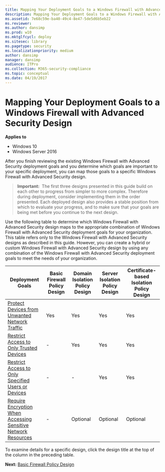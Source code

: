 ```yaml
---
title: Mapping Your Deployment Goals to a Windows Firewall with Advanced Security Design (Windows 10)
description: Mapping Your Deployment Goals to a Windows Firewall with Advanced Security Design
ms.assetid: 7e68c59e-ba40-49c4-8e47-5de5d6b5eb22
ms.reviewer:
ms.author: dansimp
ms.prod: w10
ms.mktglfcycl: deploy
ms.sitesec: library
ms.pagetype: security
ms.localizationpriority: medium
author: dansimp
manager: dansimp
audience: ITPro
ms.collection: M365-security-compliance
ms.topic: conceptual
ms.date: 04/19/2017
---
```


# Mapping Your Deployment Goals to a Windows Firewall with Advanced Security Design

**Applies to**
-   Windows 10
-   Windows Server 2016

After you finish reviewing the existing Windows Firewall with Advanced Security deployment goals and you determine which goals are important to your specific deployment, you can map those goals to a specific Windows Firewall with Advanced Security design.

>**Important:**  The first three designs presented in this guide build on each other to progress from simpler to more complex. Therefore during deployment, consider implementing them in the order presented. Each deployed design also provides a stable position from which to evaluate your progress, and to make sure that your goals are being met before you continue to the next design.

Use the following table to determine which Windows Firewall with Advanced Security design maps to the appropriate combination of Windows Firewall with Advanced Security deployment goals for your organization. This table refers only to the Windows Firewall with Advanced Security designs as described in this guide. However, you can create a hybrid or custom Windows Firewall with Advanced Security design by using any combination of the Windows Firewall with Advanced Security deployment goals to meet the needs of your organization.

| Deployment Goals | Basic Firewall Policy Design | Domain Isolation Policy Design | Server Isolation Policy Design | Certificate-based Isolation Policy Design |
| - |- | - | - | - |
| [Protect Devices from Unwanted Network Traffic](protect-devices-from-unwanted-network-traffic.md)| Yes| Yes| Yes| Yes|
| [Restrict Access to Only Trusted Devices](restrict-access-to-only-trusted-devices.md) | -| Yes| Yes| Yes|
| [Restrict Access to Only Specified Users or Devices](restrict-access-to-only-specified-users-or-devices.md)| -| -| Yes| Yes|
| [Require Encryption When Accessing Sensitive Network Resources](require-encryption-when-accessing-sensitive-network-resources.md)| -| Optional| Optional| Optional|

To examine details for a specific design, click the design title at the top of the column in the preceding table.

**Next:** [Basic Firewall Policy Design](basic-firewall-policy-design.md)
